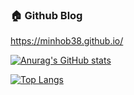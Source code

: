 ### 🏠 Github Blog
https://minhob38.github.io/

[![Anurag's GitHub stats](https://github-readme-stats.vercel.app/api?username=minhob38)](https://github.com/anuraghazra/github-readme-stats)

[![Top Langs](https://github-readme-stats.vercel.app/api/top-langs/?username=minhob38)](https://github.com/anuraghazra/github-readme-stats)
